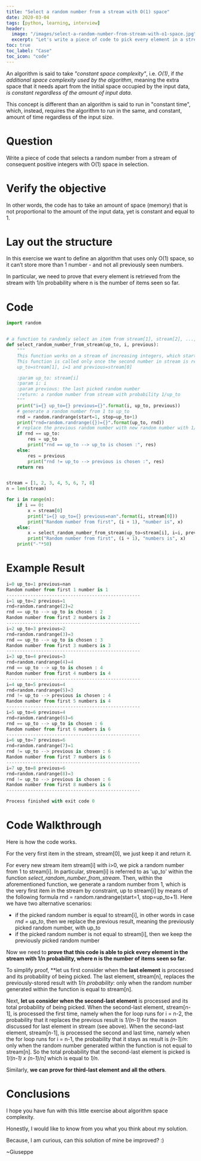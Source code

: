 ```yaml
---
title: "Select a random number from a stream with O(1) space"
date: 2020-03-04
tags: [python, learning, interview]
header:
  image: "/images/select-a-random-number-from-stream-with-o1-space.jpg"
  excerpt: "Let's write a piece of code to pick every element in a stream with 1/n probability, where n is the number of items seen so far."
toc: true
toc_label: "Case"
toc_icon: "code"
---
```


An algorithm is said to take *"constant space complexity"*, i.e. *O(1)*, if *the additional space complexity used by the algorithm*, meaning the extra space that it needs apart from the initial space occupied by the input data, *is constant regardless of the amount of input data*.

This concept is different than an algorithm is said to run in "constant time", which, instead, requires the algorithm to run in the same, and constant, amount of time regardless of the input size.

# Question

Write a piece of code that selects a random number from a stream of consequent positive integers with O(1) space in selection.

# Verify the objective

In other words, the code has to take an amount of space (memory) that is not proportional to the amount of the input data, yet is constant and equal to 1.

# Lay out the structure

In this exercise we want to define an algorithm that uses only O(1) space, so it can’t store more than 1 number - and not all previously seen numbers.

In particular, we need to prove that every element is retrieved from the stream with 1/n probability where n is the number of items seen so far.

# Code

~~~python
import random


# a function to randomly select an item from stream[1], stream[2], ..., stream[i]
def select_random_number_from_stream(up_to, i, previous):
    """
    This function works on a stream of increasing integers, which starts from 1.
    This function is called only once the second number in stream is reached, meaning when
    up_to=stream[1], i=1 and previous=stream[0]

    :param up_to: stream[i]
    :param i: i
    :param previous: the last picked random number
    :return: a random number from stream with probability 1/up_to
    """
    print("i={} up_to={} previous={}".format(i, up_to, previous))
    # generate a random number from 1 to up_to
    rnd = random.randrange(start=1, stop=up_to+1)
    print("rnd=random.randrange({})={}".format(up_to, rnd))
    # replace the previous random number with new random number with 1/up_to probability
    if rnd == up_to:
        res = up_to
        print("rnd == up_to --> up_to is chosen :", res)
    else:
        res = previous
        print("rnd != up_to --> previous is chosen :", res)
    return res


stream = [1, 2, 3, 4, 5, 6, 7, 8]
n = len(stream)

for i in range(n):
    if i == 0:
        x = stream[0]
        print("i={} up_to={} previous=nan".format(i, stream[0]))
        print("Random number from first", (i + 1), "number is", x)
    else:
        x = select_random_number_from_stream(up_to=stream[i], i=i, previous=x)
        print("Random number from first", (i + 1), "numbers is", x)
    print("-"*50)

~~~

# Example Result

~~~python
i=0 up_to=1 previous=nan
Random number from first 1 number is 1
--------------------------------------------------
i=1 up_to=2 previous=1
rnd=random.randrange(2)=2
rnd == up_to --> up_to is chosen : 2
Random number from first 2 numbers is 2
--------------------------------------------------
i=2 up_to=3 previous=2
rnd=random.randrange(3)=3
rnd == up_to --> up_to is chosen : 3
Random number from first 3 numbers is 3
--------------------------------------------------
i=3 up_to=4 previous=3
rnd=random.randrange(4)=4
rnd == up_to --> up_to is chosen : 4
Random number from first 4 numbers is 4
--------------------------------------------------
i=4 up_to=5 previous=4
rnd=random.randrange(5)=3
rnd != up_to --> previous is chosen : 4
Random number from first 5 numbers is 4
--------------------------------------------------
i=5 up_to=6 previous=4
rnd=random.randrange(6)=6
rnd == up_to --> up_to is chosen : 6
Random number from first 6 numbers is 6
--------------------------------------------------
i=6 up_to=7 previous=6
rnd=random.randrange(7)=1
rnd != up_to --> previous is chosen : 6
Random number from first 7 numbers is 6
--------------------------------------------------
i=7 up_to=8 previous=6
rnd=random.randrange(8)=3
rnd != up_to --> previous is chosen : 6
Random number from first 8 numbers is 6
--------------------------------------------------

Process finished with exit code 0

~~~

# Code Walkthrough

Here is how the code works.

For the very first item in the stream, stream[0], we just keep it and return it.

For every new stream item stream[i] with i>0, we pick a random number from 1 to stream[i]. In particular, stream[i] is referred to as 'up_to' within the function *select_random_number_from_stream*.
Then, within the aforementioned function, we generate a random number from 1, which is the very first item in the stream by constraint, up to stream[i] by means of the following formula rnd = random.randrange(start=1, stop=up_to+1).
Here we have two alternative scenarios:
 - if the picked random number is equal to stream[i], in other words in case *rnd = up_to*, then we replace the previous result, meaning the previously picked random number, with up_to
 - if the picked random number is not equal to stream[i], then we keep the previously picked random number

Now we need to **prove that this code is able to pick every element in the stream with 1/n probability, where n is the number of items seen so far**.

To simplify proof, **let us first consider when the **last element** is processed and its probability of being picked.
The last element, stream[n], replaces the previously-stored result with *1/n probability*: only when the random number generated within the function is equal to stream[n].

Next, **let us consider when the second-last element** is processed and its total probability of being picked.
When the second-last element, stream[n-1], is processed the first time, namely when the for loop runs for i = n-2,
the probability that it replaces the previous result is *1/(n-1)* for the reason discussed for last element in stream (see above).
When the second-last element, stream[n-1], is processed the second and last time, namely when the for loop runs for i = n-1,
the probability that it stays as result is *(n-1)/n*: only when the random number generated within the function is not equal to stream[n].
So the total probability that the second-last element is picked is *1/(n-1) x (n-1)/n]* which is equal to *1/n*.

Similarly, **we can prove for third-last element and all the others**.

# Conclusions

I hope you have fun with this little exercise about algorithm space complexity.

Honestly, I would like to know from you what you think about my solution.

Because, I am curious, can this solution of mine be improved? :)

~Giuseppe
